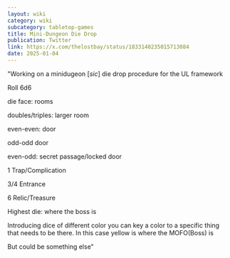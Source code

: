 ```yaml
---
layout: wiki
category: wiki
subcategory: tabletop-games
title: Mini-Dungeon Die Drop
publication: Twitter
link: https://x.com/thelostbay/status/1833140235015713084
date: 2025-01-04
---
```


"Working on a minidugeon [*sic*] die drop procedure for the UL framework

Roll 6d6

die face: rooms

doubles/triples: larger room

even-even: door

odd-odd door

even-odd: secret passage/locked door

1 Trap/Complication

3/4 Entrance

6 Relic/Treasure

Highest die: where the boss is

Introducing dice of different color you can key a color to a specific thing that needs to be there. In this case yellow is where the MOFO(Boss) is

But could be something else"
